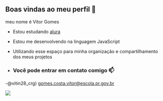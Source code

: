 ## Boas vindas ao meu perfil 💙

meu nome é Vitor Gomes 

- Estou estudando [alura](https://www.alura.com.br)
- Estou me desenvolvendo na linguagem JavaScript
- Utilizando esse espaço para minha organização e compartilhamento dos meus projetos

- ### Você pode entrar em contato comigo 📫

-@vitin28_crg)
gomes.costa.vitor@escola.pr.gov.br 


![](https://media.tenor.com/i7llTDaTPtUAAAAC/naruto.gif)
